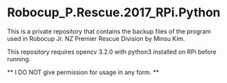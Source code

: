 # Robocup_P.Rescue.2017_RPi.Python
This is a private repository that contains the backup files of the program used in Robocup Jr. NZ Premier Rescue Division by Minsu Kim.

This repository requires opencv 3.2.0 with python3 installed on RPi before running. 

** I DO NOT give permission for usage in any form. **
